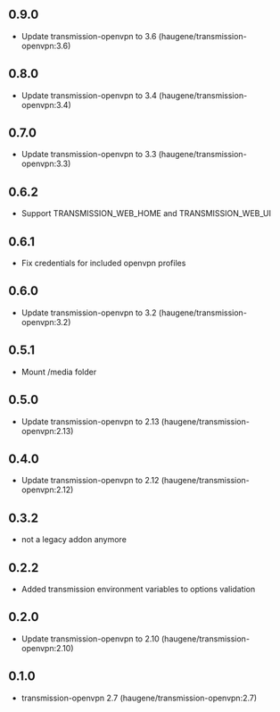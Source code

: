 ## 0.9.0

 - Update transmission-openvpn to 3.6 (haugene/transmission-openvpn:3.6)

## 0.8.0

 - Update transmission-openvpn to 3.4 (haugene/transmission-openvpn:3.4)

## 0.7.0

 - Update transmission-openvpn to 3.3 (haugene/transmission-openvpn:3.3)

## 0.6.2

 - Support TRANSMISSION_WEB_HOME and TRANSMISSION_WEB_UI

## 0.6.1

 - Fix credentials for included openvpn profiles

## 0.6.0

 - Update transmission-openvpn to 3.2 (haugene/transmission-openvpn:3.2)

## 0.5.1

 - Mount /media folder

## 0.5.0

 - Update transmission-openvpn to 2.13 (haugene/transmission-openvpn:2.13)

## 0.4.0

 - Update transmission-openvpn to 2.12 (haugene/transmission-openvpn:2.12)

## 0.3.2

 - not a legacy addon anymore

## 0.2.2

 - Added transmission environment variables to options validation

## 0.2.0

 - Update transmission-openvpn to 2.10 (haugene/transmission-openvpn:2.10)

## 0.1.0

 - transmission-openvpn 2.7 (haugene/transmission-openvpn:2.7)
